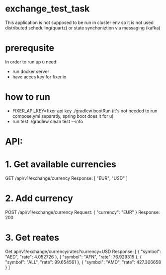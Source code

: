 # exchange_test_task

This application is not supposed to be run in cluster env so it is not used distributed scheduling(quartz) or state synchoniztion via messaging (kafka)

# prerequsite
In order to run up u need: 
- run docker server 
- have acces key for fixer.io 

# how to run
- FIXER_API_KEY=fixer api key ./gradlew  bootRun  (it's not needed to run compose.yml separatly, spring boot does it for u)
- run test ./gradlew clean test --info 

# API: 
# 1. Get available currencies 
GET /api/v1/exchange/currency
 Response: 
[
    "EUR",
    "USD"
]

# 2. Add currency 
POST /api/v1/exchange/currency
Request: 
{
    "currency": "EUR"
}
Response: 200

# 3. Get reates 
Get api/v1/exchange/currency/rates?currency=USD
Response: 
[
    {
        "symbol": "AED",
        "rate": 4.052726
    },
    {
        "symbol": "AFN",
        "rate": 76.929315
    },
    {
        "symbol": "ALL",
        "rate": 99.654561
    },
    {
        "symbol": "AMD",
        "rate": 427.306658
    }
]
